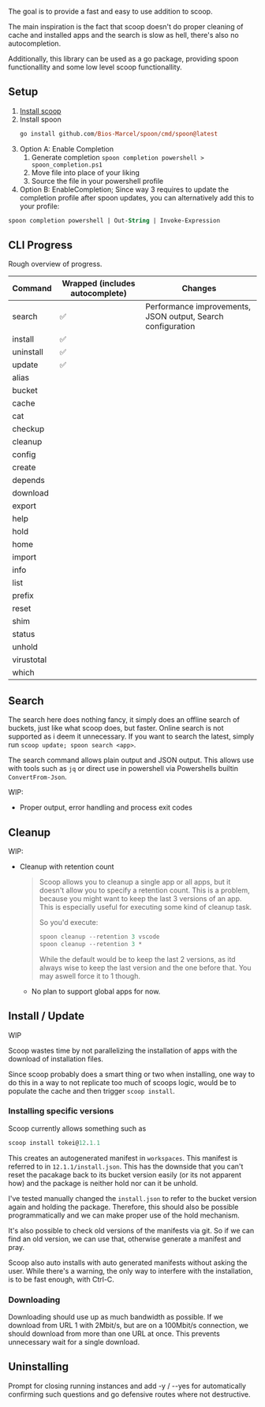 

The goal is to provide a fast and easy to use addition to scoop.

The main inspiration is the fact that scoop doesn't do proper cleaning of
cache and installed apps and the search is slow as hell, there's also no
autocompletion.

Additionally, this library can be used as a go package, providing spoon
functionallity and some low level scoop functionallity.

## Setup

1. [Install scoop](https://scoop.sh/)
2. Install spoon
   ```ps
   go install github.com/Bios-Marcel/spoon/cmd/spoon@latest
   ```
3. Option A: Enable Completion
   1. Generate completion `spoon completion powershell > spoon_completion.ps1`
   2. Move file into place of your liking
   3. Source the file in your powershell profile
3. Option B: EnableCompletion; Since way 3 requires to update the completion
   profile after spoon updates, you can alternatively add this to your profile:
  ```ps
  spoon completion powershell | Out-String | Invoke-Expression
  ```

## CLI Progress

Rough overview of progress.

| Command    | Wrapped (includes autocomplete) | Changes                                                     |
| ---------- | ------------------------------- | ----------------------------------------------------------- |
| search     | ✅                               | Performance improvements, JSON output, Search configuration |
| install    | ✅                               |                                                             |
| uninstall  | ✅                               |                                                             |
| update     | ✅                               |                                                             |
| alias      |                                 |                                                             |
| bucket     |                                 |                                                             |
| cache      |                                 |                                                             |
| cat        |                                 |                                                             |
| checkup    |                                 |                                                             |
| cleanup    |                                 |                                                             |
| config     |                                 |                                                             |
| create     |                                 |                                                             |
| depends    |                                 |                                                             |
| download   |                                 |                                                             |
| export     |                                 |                                                             |
| help       |                                 |                                                             |
| hold       |                                 |                                                             |
| home       |                                 |                                                             |
| import     |                                 |                                                             |
| info       |                                 |                                                             |
| list       |                                 |                                                             |
| prefix     |                                 |                                                             |
| reset      |                                 |                                                             |
| shim       |                                 |                                                             |
| status     |                                 |                                                             |
| unhold     |                                 |                                                             |
| virustotal |                                 |                                                             |
| which      |                                 |                                                             |

## Search

The search here does nothing fancy, it simply does an offline search of
buckets, just like what scoop does, but faster. Online search is not supported
as i deem it unnecessary. If you want to search the latest, simply run
`scoop update; spoon search <app>`.

The search command allows plain output and JSON output. This allows use with
tools such as `jq` or direct use in powershell via Powershells builtin
`ConvertFrom-Json`.

WIP:

* Proper output, error handling and process exit codes

## Cleanup

WIP:

* Cleanup with retention count
  > Scoop allows you to cleanup a single app or all apps, but it doesn't allow
  > you to specify a retention count. This is a problem, because you might want
  > to keep the last 3 versions of an app. This is especially useful for
  > executing some kind of cleanup task.
  >
  > So you'd execute:
  > ```ps
  > spoon cleanup --retention 3 vscode
  > spoon cleanup --retention 3 *
  > ```
  >
  > While the default would be to keep the last 2 versions, as itd always wise
  > to keep the last version and the one before that. You may aswell force it
  > to 1 though.
  * No plan to support global apps for now.

## Install / Update

WIP

Scoop wastes time by not parallelizing the installation of apps with
the download of installation files.

Since scoop probably does a smart thing or two when installing, one way to do
this in a way to not replicate too much of scoops logic, would be to populate
the cache and then trigger `scoop install`.

### Installing specific versions

Scoop currently allows something such as

```ps
scoop install tokei@12.1.1
```

This creates an autogenerated manifest in `workspaces`. This manifest is
referred to in `12.1.1/install.json`. This has the downside that you can't
reset the pacakage back to its bucket version easily (or its not apparent how)
and the package is neither hold nor can it be unhold.

I've tested manually changed the `install.json` to refer to the bucket version
again and holding the package. Therefore, this should also be possible
programmatically and we can make proper use of the hold mechanism.

It's also possible to check old versions of the manifests via git. So if we
can find an old version, we can use that, otherwise generate a manifest and
pray.

Scoop also auto installs with auto generated manifests without asking the user.
While there's a warning, the only way to interfere with the installation, is to
be fast enough, with Ctrl-C.

### Downloading

Downloading should use up as much bandwidth as possible. If we download from
URL 1 with 2Mbit/s, but are on a 100Mbit/s connection, we should download from
more than one URL at once. This prevents unnecessary wait for a single download.

## Uninstalling

Prompt for closing running instances and add -y / --yes for automatically
confirming such questions and go defensive routes where not destructive.
